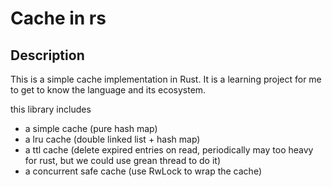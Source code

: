 # Cache in rs

## Description

This is a simple cache implementation in Rust. It is a learning project for me to get to know the language and its ecosystem.

this library includes

- a simple cache (pure hash map)
- a lru cache (double linked list + hash map)
- a ttl cache (delete expired entries on read, periodically may too heavy for rust, but we could use grean thread to do it)
- a concurrent safe cache (use RwLock to wrap the cache)
